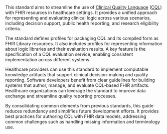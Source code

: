 This standard aims to streamline the use of [Clinical Quality Language](https://build.fhir.org/ig/HL7/cql) ([CQL](https://build.fhir.org/ig/HL7/cql)) with FHIR resources in healthcare settings. It provides a unified approach for representing and evaluating clinical logic across various scenarios, including decision support, public health reporting, and research eligibility criteria.

The standard defines profiles for packaging CQL and its compiled form as FHIR Library resources. It also includes profiles for representing information about logic libraries and their evaluation results. A key feature is the specification of a CQL evaluation service, enabling consistent implementation across different systems.

Healthcare providers can use this standard to implement computable knowledge artifacts that support clinical decision-making and quality reporting. Software developers benefit from clear guidelines for building systems that author, manage, and evaluate CQL-based FHIR artifacts. Healthcare organizations can leverage the standard to improve data exchange and streamline quality reporting processes.

By consolidating common elements from previous standards, this guide reduces redundancy and simplifies future development efforts. It provides best practices for authoring CQL with FHIR data models, addressing common challenges such as handling missing information and terminology use.